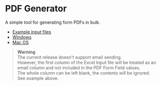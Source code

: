 # PDF Generator

A simple tool for generating form PDFs in bulk.

 - [Example input files](example_files)
 - [Windows](https://github.com/ScriptAndTonic/pdf_generator/releases/latest/download/pdf_generator-1.0.0.Setup.exe)
 - [Mac OS](https://github.com/ScriptAndTonic/pdf_generator/releases/latest/download/pdf_generator-darwin-x64-1.0.0.zip)

> **Warning**
> <br>The current release doesn't support email sending.<br>
However, the first column of the Excel Input file will be treated as an email column and not included in the PDF Form Field values.<br>
The whole column can be left blank, the contents will be ignored.<br>
See example above.
